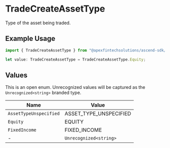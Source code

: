 # TradeCreateAssetType

Type of the asset being traded.

## Example Usage

```typescript
import { TradeCreateAssetType } from "@apexfintechsolutions/ascend-sdk/models/components";

let value: TradeCreateAssetType = TradeCreateAssetType.Equity;
```

## Values

This is an open enum. Unrecognized values will be captured as the `Unrecognized<string>` branded type.

| Name                   | Value                  |
| ---------------------- | ---------------------- |
| `AssetTypeUnspecified` | ASSET_TYPE_UNSPECIFIED |
| `Equity`               | EQUITY                 |
| `FixedIncome`          | FIXED_INCOME           |
| -                      | `Unrecognized<string>` |